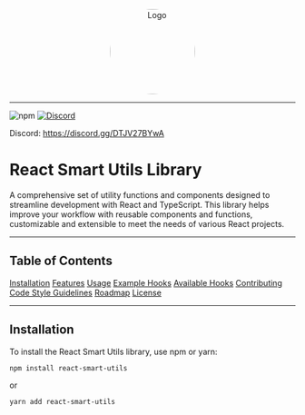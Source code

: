 



  <p align="center">
   <img src="https://github.com/user-attachments/assets/d7bdda65-f20b-4cb1-9cb0-da13df366c95" alt="Logo" width="150" height="150" style="border-radius: 50%;" />
  </p>

  ---


![npm](https://img.shields.io/npm/v/react-smart-utils) 
[![Discord](https://img.shields.io/discord/123456789012345678)](https://discord.gg/DTJV27BYwA)

Discord: https://discord.gg/DTJV27BYwA






# React Smart Utils Library

A comprehensive set of utility functions and components designed to streamline development with React and TypeScript. This library helps improve your workflow with reusable components and functions, customizable and extensible to meet the needs of various React projects.

---

## Table of Contents

[Installation](#installation)
[Features](#features)
[Usage](#usage)
[Example Hooks](#example-hooks)
[Available Hooks](#available-hooks)
[Contributing](#contributing)
[Code Style Guidelines](#code-style-guidelines)
[Roadmap](#roadmap)
[License](#license)

---

## Installation

To install the React Smart Utils library, use npm or yarn:


```bash
npm install react-smart-utils
```
  or 
 
```bash
yarn add react-smart-utils
```
